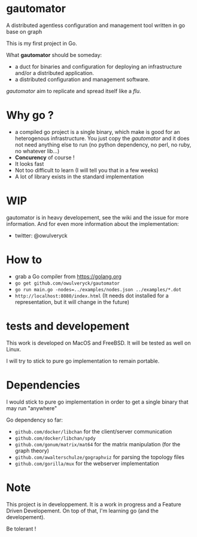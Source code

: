 # gautomator
A distributed agentless configuration and management tool written in go base on graph

This is my first project in Go.

What **gautomator** should be someday:
- a duct for binaries and configuration for deploying an infrastructure and/or a distributed application.
- a distributed configuration and management software.

*gautomator* aim to replicate and spread itself like a *flu*.

# Why go ?

- a compiled go project is a single binary, which make is good for an heterogenous infrastructure. You just copy the *gautomator* and it does not need anything else to run (no python dependency, no perl, no ruby, no whatever lib...)
- **Concurency** of course !
- It looks fast
- Not too difficult to learn (I will tell you that in a few weeks)
- A lot of library exists in the standard implementation

# WIP
gautomator is  in heavy developement, see the wiki and the issue for more information.
And for even more information about the implementation:

* twitter: @owulveryck

# How to

* grab a Go compiler from https://golang.org
* `go get github.com/owulveryck/gautomator`
* `go run main.go -nodes=../examples/nodes.json ../examples/*.dot`
* `http://localhost:8080/index.html` (It needs dot installed for a representation, but it will change in the future)

# tests and developement

This work is developed on MacOS and FreeBSD.
It will be tested as well on Linux.

I will try to stick to pure go implementation to remain portable.

# Dependencies

I would stick to pure go implementation in order to get a single binary that may run "anywhere"

Go dependency so far:

* `github.com/docker/libchan` for the client/server communication
* `github.com/docker/libchan/spdy`
* `github.com/gonum/matrix/mat64` for the matrix manipulation (for the graph theory)
* `github.com/awalterschulze/gographviz` for parsing the topology files
* `github.com/gorilla/mux` for the webserver implementation


# Note
This project is in developpement.
It is a work in progress and a Feature Driven Developement.
On top of that, I'm learning go (and the developement). 

Be tolerant !
